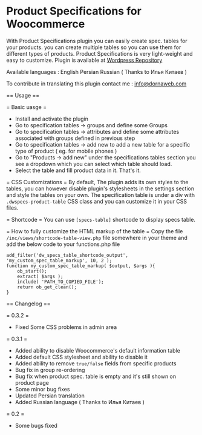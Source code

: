# Product Specifications for Woocommerce

With Product Specifications plugin you can easily create spec. tables for your products. you can create multiple tables so you can use them for different types of products.
Product Specifications is very light-weight and easy to customize.
Plugin is available at [Wordpress Repository](https://wordpress.org/plugins/product-specifications/)

Available languages :
English
Persian
Russian ( Thanks to Илья Китаев )

To contribute in translating this plugin contact me : info@dornaweb.com

== Usage ==

= Basic uasge =
* Install and activate the plugin
* Go to specification tables -> groups and define some Groups
* Go to specification tables -> attributes and define some attributes associated with groups defined in previous step
* Go to specification tables -> add new to add a new table for a specific type of product ( eg. for mobile phones )
* Go to "Products -> add new" under the specifications tables section you see a dropdown which you can select which table should load.
* Select the table and fill product data in it. That's it.

= CSS Customizations =
By default, The plugin adds its own styles to the tables, you can however disable plugin's stylesheets in the settings section and style the tables on your own.
The specification table is under a div with `.dwspecs-product-table` CSS class and you can customize it in your CSS files.

= Shortcode =
You can use `[specs-table]` shortcode to display specs table.


= How to fully customize the HTML markup of the table =
Copy the file `/inc/views/shortcode-table-view.php` file somewhere in your theme and add the below code to your functions.php file

```
add_filter('dw_specs_table_shortcode_output', 'my_custom_spec_table_markup', 10, 2 );
function my_custom_spec_table_markup( $output, $args ){
	ob_start();
	extract( $args );
	include( 'PATH_TO_COPIED_FILE');
	return ob_get_clean();
}
```

== Changelog ==

= 0.3.2 =
* Fixed Some CSS problems in admin area

= 0.3.1 =
* Added ability to disable Woocommerce's default information table
* Added default CSS stylesheet and ability to disable it
* Added ability to remove `true/false` fields from specific products
* Bug fix in group re-ordering
* Bug fix when product spec. table is empty and it's still shown on product page
* Some minor bug fixes
* Updated Persian translation
* Added Russian language ( Thanks to Илья Китаев )

= 0.2 =
* Some bugs fixed